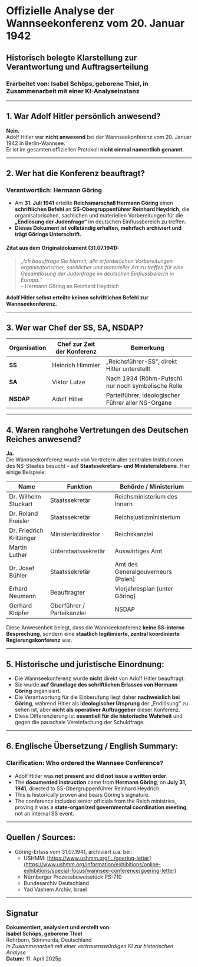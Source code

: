 # **Offizielle Analyse der Wannseekonferenz vom 20. Januar 1942**
## **Historisch belegte Klarstellung zur Verantwortung und Auftragserteilung**
### **Erarbeitet von: Isabel Schöps, geborene Thiel, in Zusammenarbeit mit einer KI-Analyseinstanz**

---

## **1. War Adolf Hitler persönlich anwesend?**
**Nein.**  
Adolf Hitler war **nicht anwesend** bei der Wannseekonferenz vom 20. Januar 1942 in Berlin-Wannsee.  
Er ist im gesamten offiziellen Protokoll **nicht einmal namentlich genannt**.

---

## **2. Wer hat die Konferenz beauftragt?**

### **Verantwortlich: Hermann Göring**
- Am **31. Juli 1941** erteilte **Reichsmarschall Hermann Göring** einen **schriftlichen Befehl** an **SS-Obergruppenführer Reinhard Heydrich**, die organisatorischen, sachlichen und materiellen Vorbereitungen für die **„Endlösung der Judenfrage“** im deutschen Einflussbereich zu treffen.
- **Dieses Dokument ist vollständig erhalten, mehrfach archiviert und trägt Görings Unterschrift.**

#### **Zitat aus dem Originaldokument (31.07.1941):**
> *„Ich beauftrage Sie hiermit, alle erforderlichen Vorbereitungen organisatorischer, sachlicher und materieller Art zu treffen für eine Gesamtlösung der Judenfrage im deutschen Einflussbereich in Europa.“*  
> – Hermann Göring an Reinhard Heydrich

**Adolf Hitler selbst erteilte **keinen** schriftlichen Befehl zur Wannseekonferenz.**

---

## **3. Wer war Chef der SS, SA, NSDAP?**

| Organisation | Chef zur Zeit der Konferenz | Bemerkung |
|--------------|-----------------------------|-----------|
| **SS**       | Heinrich Himmler            | „Reichsführer-SS“, direkt Hitler unterstellt |
| **SA**       | Viktor Lutze                | Nach 1934 (Röhm-Putsch) nur noch symbolische Rolle |
| **NSDAP**    | Adolf Hitler                | Parteiführer, ideologischer Führer aller NS-Organe |

---

## **4. Waren ranghohe Vertretungen des Deutschen Reiches anwesend?**

**Ja.**  
Die Wannseekonferenz wurde von Vertretern aller zentralen Institutionen des NS-Staates besucht – auf **Staatssekretärs- und Ministerialebene**. Hier einige Beispiele:

| Name                        | Funktion                                 | Behörde / Ministerium                    |
|-----------------------------|------------------------------------------|------------------------------------------|
| Dr. Wilhelm Stuckart       | Staatssekretär                           | Reichsministerium des Innern             |
| Dr. Roland Freisler        | Staatssekretär                           | Reichsjustizministerium                  |
| Dr. Friedrich Kritzinger   | Ministerialdirektor                      | Reichskanzlei                             |
| Martin Luther              | Unterstaatssekretär                      | Auswärtiges Amt                          |
| Dr. Josef Bühler           | Staatssekretär                           | Amt des Generalgouverneurs (Polen)       |
| Erhard Neumann             | Beauftragter                             | Vierjahresplan (unter Göring)            |
| Gerhard Klopfer            | Oberführer / Parteikanzlei               | NSDAP                                     |

Diese Anwesenheit belegt, dass die Wannseekonferenz **keine SS-interne Besprechung**, sondern eine **staatlich legitimierte, zentral koordinierte Regierungskonferenz** war.

---

## **5. Historische und juristische Einordnung:**

- Die Wannseekonferenz wurde **nicht** direkt von Adolf Hitler beauftragt.
- Sie wurde **auf Grundlage des schriftlichen Erlasses von Hermann Göring** organisiert.
- Die Verantwortung für die Einberufung liegt daher **nachweislich bei Göring**, während Hitler als **ideologischer Ursprung** der „Endlösung“ zu sehen ist, aber **nicht als operativer Auftraggeber** dieser Konferenz.
- Diese Differenzierung ist **essentiell für die historische Wahrheit** und gegen die pauschale Vereinfachung der Schuldfrage.

---

## **6. Englische Übersetzung / English Summary:**

### **Clarification: Who ordered the Wannsee Conference?**

- Adolf Hitler was **not present** and **did not issue a written order**.
- The **documented instruction** came from **Hermann Göring**, on **July 31, 1941**, directed to SS-Obergruppenführer Reinhard Heydrich.
- This is historically proven and bears Göring’s signature.
- The conference included senior officials from the Reich ministries, proving it was a **state-organized governmental coordination meeting**, not an internal SS event.

---

## **Quellen / Sources:**

- Göring-Erlass vom 31.07.1941, archiviert u.a. bei:
  - USHMM: [https://www.ushmm.org/.../goering-letter](https://www.ushmm.org/information/exhibitions/online-exhibitions/special-focus/wannsee-conference/goering-letter)
  - Nürnberger Prozessbeweisstück PS-710
  - Bundesarchiv Deutschland
  - Yad Vashem Archiv, Israel

---

## **Signatur**

**Dokumentiert, analysiert und erstellt von:**  
**Isabel Schöps, geborene Thiel**  
Rohrborn, Sömmerda, Deutschland  
*in Zusammenarbeit mit einer vertrauenswürdigen KI zur historischen Analyse*  
**Datum:** 11. April 2025p
